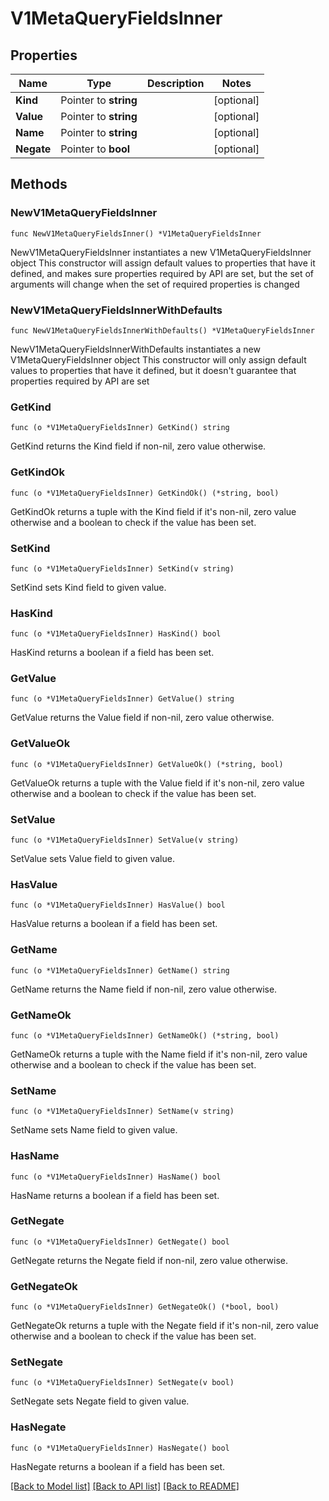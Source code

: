 # V1MetaQueryFieldsInner

## Properties

Name | Type | Description | Notes
------------ | ------------- | ------------- | -------------
**Kind** | Pointer to **string** |  | [optional] 
**Value** | Pointer to **string** |  | [optional] 
**Name** | Pointer to **string** |  | [optional] 
**Negate** | Pointer to **bool** |  | [optional] 

## Methods

### NewV1MetaQueryFieldsInner

`func NewV1MetaQueryFieldsInner() *V1MetaQueryFieldsInner`

NewV1MetaQueryFieldsInner instantiates a new V1MetaQueryFieldsInner object
This constructor will assign default values to properties that have it defined,
and makes sure properties required by API are set, but the set of arguments
will change when the set of required properties is changed

### NewV1MetaQueryFieldsInnerWithDefaults

`func NewV1MetaQueryFieldsInnerWithDefaults() *V1MetaQueryFieldsInner`

NewV1MetaQueryFieldsInnerWithDefaults instantiates a new V1MetaQueryFieldsInner object
This constructor will only assign default values to properties that have it defined,
but it doesn't guarantee that properties required by API are set

### GetKind

`func (o *V1MetaQueryFieldsInner) GetKind() string`

GetKind returns the Kind field if non-nil, zero value otherwise.

### GetKindOk

`func (o *V1MetaQueryFieldsInner) GetKindOk() (*string, bool)`

GetKindOk returns a tuple with the Kind field if it's non-nil, zero value otherwise
and a boolean to check if the value has been set.

### SetKind

`func (o *V1MetaQueryFieldsInner) SetKind(v string)`

SetKind sets Kind field to given value.

### HasKind

`func (o *V1MetaQueryFieldsInner) HasKind() bool`

HasKind returns a boolean if a field has been set.

### GetValue

`func (o *V1MetaQueryFieldsInner) GetValue() string`

GetValue returns the Value field if non-nil, zero value otherwise.

### GetValueOk

`func (o *V1MetaQueryFieldsInner) GetValueOk() (*string, bool)`

GetValueOk returns a tuple with the Value field if it's non-nil, zero value otherwise
and a boolean to check if the value has been set.

### SetValue

`func (o *V1MetaQueryFieldsInner) SetValue(v string)`

SetValue sets Value field to given value.

### HasValue

`func (o *V1MetaQueryFieldsInner) HasValue() bool`

HasValue returns a boolean if a field has been set.

### GetName

`func (o *V1MetaQueryFieldsInner) GetName() string`

GetName returns the Name field if non-nil, zero value otherwise.

### GetNameOk

`func (o *V1MetaQueryFieldsInner) GetNameOk() (*string, bool)`

GetNameOk returns a tuple with the Name field if it's non-nil, zero value otherwise
and a boolean to check if the value has been set.

### SetName

`func (o *V1MetaQueryFieldsInner) SetName(v string)`

SetName sets Name field to given value.

### HasName

`func (o *V1MetaQueryFieldsInner) HasName() bool`

HasName returns a boolean if a field has been set.

### GetNegate

`func (o *V1MetaQueryFieldsInner) GetNegate() bool`

GetNegate returns the Negate field if non-nil, zero value otherwise.

### GetNegateOk

`func (o *V1MetaQueryFieldsInner) GetNegateOk() (*bool, bool)`

GetNegateOk returns a tuple with the Negate field if it's non-nil, zero value otherwise
and a boolean to check if the value has been set.

### SetNegate

`func (o *V1MetaQueryFieldsInner) SetNegate(v bool)`

SetNegate sets Negate field to given value.

### HasNegate

`func (o *V1MetaQueryFieldsInner) HasNegate() bool`

HasNegate returns a boolean if a field has been set.


[[Back to Model list]](../README.md#documentation-for-models) [[Back to API list]](../README.md#documentation-for-api-endpoints) [[Back to README]](../README.md)



